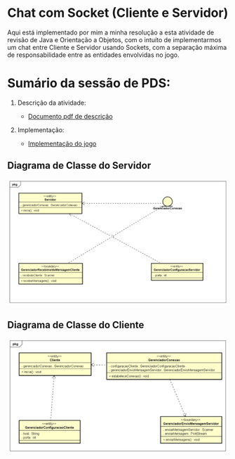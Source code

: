 # Chat com Socket (Cliente e Servidor)

Aqui está implementado por mim a minha resolução a esta atividade de revisão de Java e Orientação a Objetos, com o intuíto de implementarmos um chat entre Cliente e Servidor usando Sockets, com a separação máxima de responsabilidade entre as entidades envolvidas no jogo.


# Sumário da sessão de PDS:

1. Descrição da atividade:
   * [Documento pdf de descrição](https://github.com/ericrodriguesfer/Academico/blob/master/PDS/chat-socket-servidor-cliente/descricao-trabalho/descricao-trabalho.pdf)

2. Implementação:
   * [Implementação do jogo](https://github.com/ericrodriguesfer/Academico/tree/master/PDS/chat-socket-servidor-cliente/src)

## Diagrama de Classe do Servidor

![Diagrama de Classes do Servidor](https://github.com/ericrodriguesfer/Academico/blob/master/PDS/chat-socket-servidor-cliente/diagramas/Servidor.png)

## Diagrama de  Classe do Cliente

![Diagrama de Classes do Cliente](https://github.com/ericrodriguesfer/Academico/blob/master/PDS/chat-socket-servidor-cliente/diagramas/Cliente.png)
